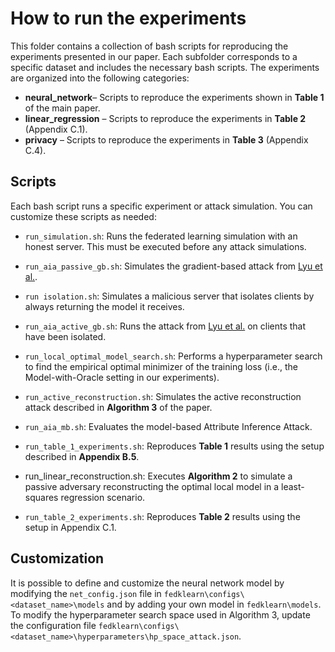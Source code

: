# How to run the experiments
This folder contains a collection of bash scripts for reproducing the experiments presented in our paper. Each subfolder corresponds to a specific dataset and includes the necessary bash scripts. The experiments are organized into the following categories:
- **neural_network**– Scripts to reproduce the experiments shown in **Table 1** of the main paper.
- **linear_regression** – Scripts to reproduce the experiments in **Table 2** (Appendix C.1).
- **privacy** – Scripts to reproduce the experiments in **Table 3** (Appendix C.4).

## Scripts
Each bash script runs a specific experiment or attack simulation. You can customize these scripts as needed:

- `run_simulation.sh`: Runs the federated learning simulation with an honest server. This must be executed before any attack simulations.

- `run_aia_passive_gb.sh`: Simulates the gradient-based attack from [Lyu et al.](https://arxiv.org/abs/2108.06910).

- `run isolation.sh`: Simulates a malicious server that isolates clients by always returning the model it receives.
- `run_aia_active_gb.sh`: Runs the attack from [Lyu et al.](https://arxiv.org/abs/2108.06910) on clients that have been isolated.

- `run_local_optimal_model_search.sh`: Performs a hyperparameter search to find the empirical optimal minimizer of the training loss (i.e., the Model-with-Oracle setting in our experiments).

- `run_active_reconstruction.sh`: Simulates the active reconstruction attack described in **Algorithm 3** of the paper.

- `run_aia_mb.sh`: Evaluates the model-based Attribute Inference Attack.

- `run_table_1_experiments.sh`: Reproduces **Table 1** results using the setup described in **Appendix B.5**.

- run_linear_reconstruction.sh: Executes **Algorithm 2** to simulate a passive adversary reconstructing the optimal local model in a least-squares regression scenario.

- `run_table_2_experiments.sh`: Reproduces **Table 2** results using the setup in Appendix C.1.

## Customization
It is possible to define and customize the neural network model by modifying the `net_config.json` file in `fedklearn\configs\<dataset_name>\models` and by adding your own model in `fedklearn\models`.
To modify the hyperparameter search space used in Algorithm 3, update the configuration file `fedklearn\configs\<dataset_name>\hyperparameters\hp_space_attack.json`.

